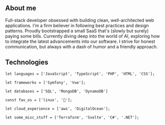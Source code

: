 ## About me

Full-stack developer obsessed with building clean, well-architected web applications.
I'm a firm believer in following best practices and design patterns.
Proudly bootstrapped a small SaaS that's (slowly but surely) paying some bills.
Currently diving deep into the world of AI, exploring how to integrate the latest advancements into our software.
I strive for honest communication, but always with a dash of humor and a friendly approach.


## Technologies

`let languages = ['JavaScript', 'TypeScript', 'PHP', 'HTML', 'CSS'];`

`let frameworks = ['Symfony', 'Vue'];`

`let databases = ['SQL', 'MongoDB', 'DynamoDB']`

`const fav_os = ['linux', '🐧'];`

`let cloud_experience = ['aws', 'DigitalOcean'];`

`let some_misc_stuff = ['Terraform', 'Svelte', 'C#', '.NET'];`
